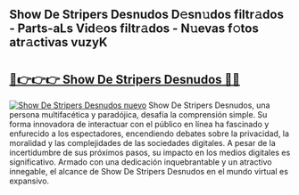 ## Show De Stripers Desnudos D𝚎sn𝚞dos filtr𝚊dos - Parts-aLs Vid𝚎os filtr𝚊dos - N𝚞evas f𝚘tos atr𝚊ctivas vuzyK

# <h2><a href="http://mb2e3zd.tromn.icu/?c=Show+De+Stripers+Desnudos">🔗👉👉👉 Show De Stripers Desnudos 🔗🔗</a></h2>

[![Show De Stripers Desnudos nuevo](https://i.imgur.com/pEAQMta.gif)](http://mb2e3zd.tromn.icu/?c=Show+De+Stripers+Desnudos)
Show De Stripers Desnudos, una persona multifacética y paradójica, desafía la comprensión simple. Su forma innovadora de interactuar con el público en línea ha fascinado y enfurecido a los espectadores, encendiendo debates sobre la privacidad, la moralidad y las complejidades de las sociedades digitales. A pesar de la incertidumbre de sus próximos pasos, su impacto en los medios digitales es significativo. Armado con una dedicación inquebrantable y un atractivo innegable, el alcance de Show De Stripers Desnudos en el mundo virtual es expansivo.
